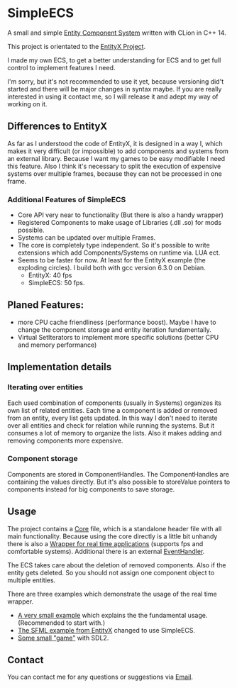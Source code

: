 # SimpleECS

A small and simple [Entity Component System](https://en.wikipedia.org/wiki/Entity_component_system) written with CLion in C++ 14.

This project is orientated to the [EntityX Project](https://github.com/alecthomas/entityx).

I made my own ECS, to get a better understanding for ECS and to get full control to implement features I need.

I'm sorry, but it's not recommended to use it yet, because versioning did't started and there will be major changes in syntax maybe.
If you are really interested in using it contact me, so I will release it and adept my way of working on it. 

## Differences to EntityX

As far as I understood the code of EntityX, it is designed in a way I, which makes it very difficult (or impossible) to add components and systems from an external library. Because I want my games to be easy modifiable I need this feature. Also I think it's necessary to split the execution of expensive systems over multiple frames, because they can not be processed in one frame.

### Additional Features of SimpleECS

- Core API very near to functionality (But there is also a handy wrapper)
- Registered Components to make usage of Libraries (.dll .so) for mods possible.
- Systems can be updated over multiple Frames.
- The core is completely type independent. So it's possible to write extensions which add Components/Systems on runtime via. LUA ect.
- Seems to be faster for now. At least for the EntityX example (the exploding circles). I build both with gcc version 6.3.0 on Debian.
  - EntityX: 40 fps
  - SimpleECS: 50 fps.

## Planed Features:

- more CPU cache friendliness (performance boost). Maybe I have to change the component storage and entity iteration fundamentally.
- Virtual SetIterators to implement more specific solutions (better CPU and memory performance)

## Implementation details

### Iterating over entities

Each used combination of components (usually in Systems) organizes its own list of related entities. Each time a component is added or removed from an entity, every list gets updated. In this way I don't need to iterate over all entities and check for relation while running the systems. But it consumes a lot of memory to organize the lists. Also it makes adding and removing components more expensive.

### Component storage

Components are stored in ComponentHandles. The ComponentHandles are containing the values directly. But it's also possible to storeValue pointers to components instead for big components to save storage.

## Usage

The project contains a [Core](code/SimpleECS/Core.h) file, which is a standalone header file with all main functionality. Because using the core directly is a little bit unhandy there is also a [Wrapper for real time applications](code/SimpleECS/TypeWrapper.h) (supports fps and comfortable systems). Additional there is an external [EventHandler](code/SimpleECS/EventHandler.h).

The ECS takes care about the deletion of removed components. Also if the entity gets deleted. So you should not assign one component object to multiple entities.

There are three examples which demonstrate the usage of the real time wrapper.

- [A very small example](examples/walkingLetters/main.cpp) which explains the the fundamental usage. (Recommended to start with.)
- [The SFML example from EntityX](examples/exampleFromEntityx/example.cc) changed to use SimpleECS.
- [Some small "game"](examples/movingblocks/main.cpp) with SDL2.

## Contact

You can contact me for any questions or suggestions via [Email](mailto:klugenico@mailbox.org).
